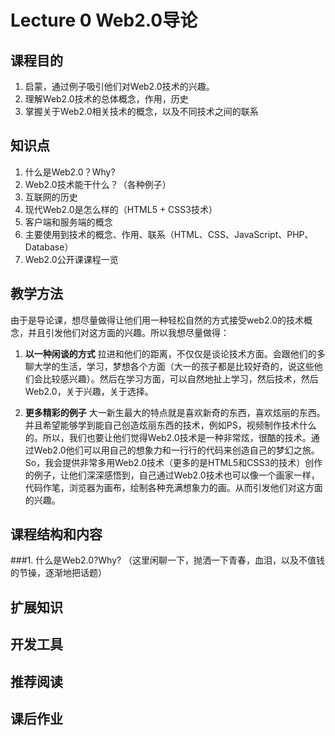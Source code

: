 Lecture 0 Web2.0导论
============
## 课程目的
1. 启蒙，通过例子吸引他们对Web2.0技术的兴趣。
2. 理解Web2.0技术的总体概念，作用，历史
3. 掌握关于Web2.0相关技术的概念，以及不同技术之间的联系

## 知识点
1. 什么是Web2.0？Why?
2. Web2.0技术能干什么？（各种例子）
3. 互联网的历史
4. 现代Web2.0是怎么样的（HTML5 + CSS3技术）
5. 客户端和服务端的概念
6. 主要使用到技术的概念、作用、联系（HTML、CSS、JavaScript、PHP、Database）
7. Web2.0公开课课程一览

## 教学方法
由于是导论课，想尽量做得让他们用一种轻松自然的方式接受web2.0的技术概念，并且引发他们对这方面的兴趣。所以我想尽量做得：

1. **以一种闲谈的方式** 拉进和他们的距离，不仅仅是谈论技术方面。会跟他们的多聊大学的生活，学习，梦想各个方面（大一的孩子都是比较好奇的，说这些他们会比较感兴趣）。然后在学习方面，可以自然地扯上学习，然后技术，然后Web2.0，关于兴趣，关于选择。

2. **更多精彩的例子** 大一新生最大的特点就是喜欢新奇的东西，喜欢炫丽的东西。并且希望能够学到能自己创造炫丽东西的技术，例如PS，视频制作技术什么的。所以，我们也要让他们觉得Web2.0技术是一种非常炫，很酷的技术。通过Web2.0他们可以用自己的想象力和一行行的代码来创造自己的梦幻之旅。So，我会提供非常多用Web2.0技术（更多的是HTML5和CSS3的技术）创作的例子，让他们深深感悟到，自己通过Web2.0技术也可以像一个画家一样，代码作笔，浏览器为画布，绘制各种充满想象力的画。从而引发他们对这方面的兴趣。

## 课程结构和内容

###1.  什么是Web2.0?Why?
（这里闲聊一下，抛洒一下青春，血泪，以及不值钱的节操，逐渐地把话题）

## 扩展知识

## 开发工具

## 推荐阅读

## 课后作业